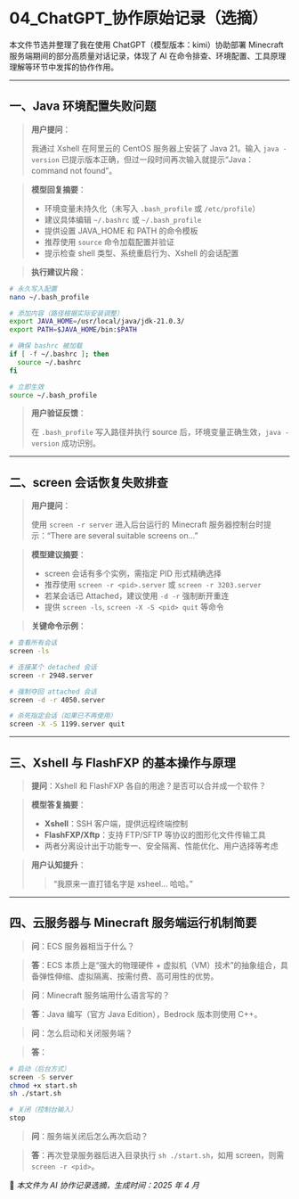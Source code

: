 # 04_ChatGPT_协作原始记录（选摘）

本文件节选并整理了我在使用 ChatGPT（模型版本：kimi）协助部署 Minecraft 服务端期间的部分高质量对话记录，体现了 AI 在命令排查、环境配置、工具原理理解等环节中发挥的协作作用。

---

## 一、Java 环境配置失败问题

> **用户提问**：
>
> 我通过 Xshell 在阿里云的 CentOS 服务器上安装了 Java 21。输入 `java -version` 已提示版本正确，但过一段时间再次输入就提示“Java：command not found”。

> **模型回复摘要**：
>
> - 环境变量未持久化（未写入 `.bash_profile` 或 `/etc/profile`）
> - 建议具体编辑 `~/.bashrc` 或 `~/.bash_profile`
> - 提供设置 JAVA_HOME 和 PATH 的命令模板
> - 推荐使用 `source` 命令加载配置并验证
> - 提示检查 shell 类型、系统重启行为、Xshell 的会话配置

> **执行建议片段**：
```bash
# 永久写入配置
nano ~/.bash_profile

# 添加内容（路径根据实际安装调整）
export JAVA_HOME=/usr/local/java/jdk-21.0.3/
export PATH=$JAVA_HOME/bin:$PATH

# 确保 bashrc 被加载
if [ -f ~/.bashrc ]; then
  source ~/.bashrc
fi

# 立即生效
source ~/.bash_profile
```

> **用户验证反馈**：
>
> 在 `.bash_profile` 写入路径并执行 source 后，环境变量正确生效，`java -version` 成功识别。

---

## 二、screen 会话恢复失败排查

> **用户提问**：
>
> 使用 `screen -r server` 进入后台运行的 Minecraft 服务器控制台时提示：“There are several suitable screens on...”

> **模型建议摘要**：
>
> - screen 会话有多个实例，需指定 PID 形式精确选择
> - 推荐使用 `screen -r <pid>.server` 或 `screen -r 3203.server`
> - 若某会话已 Attached，建议使用 `-d -r` 强制断开重连
> - 提供 `screen -ls`, `screen -X -S <pid> quit` 等命令

> **关键命令示例**：
```bash
# 查看所有会话
screen -ls

# 连接某个 detached 会话
screen -r 2948.server

# 强制夺回 attached 会话
screen -d -r 4050.server

# 杀死指定会话（如果已不再使用）
screen -X -S 1199.server quit
```

---

## 三、Xshell 与 FlashFXP 的基本操作与原理

> **提问**：Xshell 和 FlashFXP 各自的用途？是否可以合并成一个软件？

> **模型答复摘要**：
>
> - **Xshell**：SSH 客户端，提供远程终端控制
> - **FlashFXP/Xftp**：支持 FTP/SFTP 等协议的图形化文件传输工具
> - 两者分离设计出于功能专一、安全隔离、性能优化、用户选择等考虑

> **用户认知提升**：
> > “我原来一直打错名字是 xsheel… 哈哈。”

---

## 四、云服务器与 Minecraft 服务端运行机制简要

> **问**：ECS 服务器相当于什么？

> **答**：ECS 本质上是“强大的物理硬件 + 虚拟机（VM）技术”的抽象组合，具备弹性伸缩、虚拟隔离、按需付费、高可用性的优势。

> **问**：Minecraft 服务端用什么语言写的？

> **答**：Java 编写（官方 Java Edition），Bedrock 版本则使用 C++。

> **问**：怎么启动和关闭服务端？

> **答**：
```bash
# 启动（后台方式）
screen -S server
chmod +x start.sh
sh ./start.sh

# 关闭（控制台输入）
stop
```

> **问**：服务端关闭后怎么再次启动？

> **答**：再次登录服务器后进入目录执行 `sh ./start.sh`，如用 screen，则需 `screen -r <pid>`。


📁 *本文件为 AI 协作记录选摘，生成时间：2025 年 4 月*

